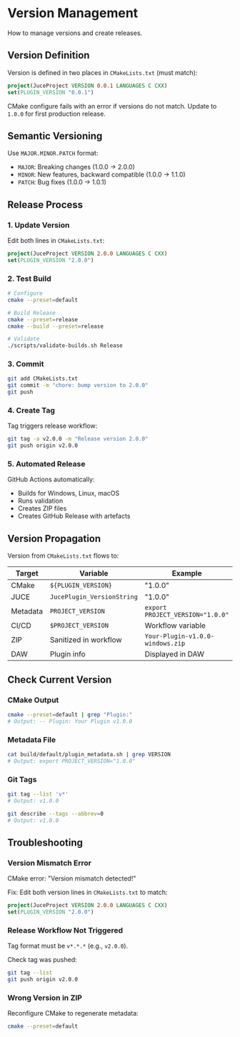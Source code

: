 # Version Management

How to manage versions and create releases.

## Version Definition

Version is defined in two places in `CMakeLists.txt` (must match):

```cmake
project(JuceProject VERSION 0.0.1 LANGUAGES C CXX)
set(PLUGIN_VERSION "0.0.1")
```

CMake configure fails with an error if versions do not match. Update to `1.0.0` for first production release.

## Semantic Versioning

Use `MAJOR.MINOR.PATCH` format:

- `MAJOR`: Breaking changes (1.0.0 → 2.0.0)
- `MINOR`: New features, backward compatible (1.0.0 → 1.1.0)
- `PATCH`: Bug fixes (1.0.0 → 1.0.1)

## Release Process

### 1. Update Version

Edit both lines in `CMakeLists.txt`:

```cmake
project(JuceProject VERSION 2.0.0 LANGUAGES C CXX)
set(PLUGIN_VERSION "2.0.0")
```

### 2. Test Build

```bash
# Configure
cmake --preset=default

# Build Release
cmake --preset=release
cmake --build --preset=release

# Validate
./scripts/validate-builds.sh Release
```

### 3. Commit

```bash
git add CMakeLists.txt
git commit -m "chore: bump version to 2.0.0"
git push
```

### 4. Create Tag

Tag triggers release workflow:

```bash
git tag -a v2.0.0 -m "Release version 2.0.0"
git push origin v2.0.0
```

### 5. Automated Release

GitHub Actions automatically:

- Builds for Windows, Linux, macOS
- Runs validation
- Creates ZIP files
- Creates GitHub Release with artefacts

## Version Propagation

Version from `CMakeLists.txt` flows to:

| Target | Variable | Example |
|--------|----------|---------|
| CMake | `${PLUGIN_VERSION}` | "1.0.0" |
| JUCE | `JucePlugin_VersionString` | "1.0.0" |
| Metadata | `PROJECT_VERSION` | `export PROJECT_VERSION="1.0.0"` |
| CI/CD | `$PROJECT_VERSION` | Workflow variable |
| ZIP | Sanitized in workflow | `Your-Plugin-v1.0.0-windows.zip` |
| DAW | Plugin info | Displayed in DAW |

## Check Current Version

### CMake Output

```bash
cmake --preset=default | grep "Plugin:"
# Output: -- Plugin: Your Plugin v1.0.0
```

### Metadata File

```bash
cat build/default/plugin_metadata.sh | grep VERSION
# Output: export PROJECT_VERSION="1.0.0"
```

### Git Tags

```bash
git tag --list 'v*'
# Output: v1.0.0

git describe --tags --abbrev=0
# Output: v1.0.0
```

## Troubleshooting

### Version Mismatch Error

CMake error: "Version mismatch detected!"

Fix: Edit both version lines in `CMakeLists.txt` to match:

```cmake
project(JuceProject VERSION 2.0.0 LANGUAGES C CXX)
set(PLUGIN_VERSION "2.0.0")
```

### Release Workflow Not Triggered

Tag format must be `v*.*.*` (e.g., `v2.0.0`).

Check tag was pushed:

```bash
git tag --list
git push origin v2.0.0
```

### Wrong Version in ZIP

Reconfigure CMake to regenerate metadata:

```bash
cmake --preset=default
```
